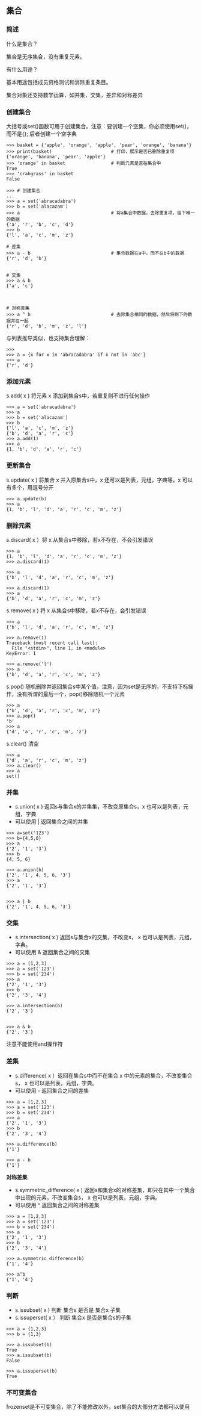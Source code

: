 ## 集合



### **简述**

什么是集合？

集合是无序集合，没有重复元素。

有什么用途？

基本用途包括成员资格测试和消除重复条目。

集合对象还支持数学运算，如并集，交集，差异和对称差异

### **创建集合**

大括号或set()函数可用于创建集合。注意：要创建一个空集，你必须使用set()，而不是{}; 后者创建一个空字典



```
>>> basket = {'apple', 'orange', 'apple', 'pear', 'orange', 'banana'}
>>> print(basket)                      # 打印，展示是否已删除重复项
{'orange', 'banana', 'pear', 'apple'}
>>> 'orange' in basket                 # 判断元素是否在集合中
True
>>> 'crabgrass' in basket
False

>>> # 创建集合
...
>>> a = set('abracadabra')
>>> b = set('alacazam')
>>> a                                  # 将a集合中数据，去除重复项，留下唯一的数据
{'a', 'r', 'b', 'c', 'd'}
>>> b
{'l', 'a', 'c', 'm', 'z'}

# 差集
>>> a - b                              # 集合数据在a中，而不在b中的数据
{'r', 'd', 'b'}


# 交集
>>> a & b                         
{'a', 'c'}



# 对称差集
>>> a ^ b                              # 去除集合相同的数据，然后将剩下的数据并在一起
{'r', 'd', 'b', 'm', 'z', 'l'}
```

与列表推导类似，也支持集合理解：



```
>>>
>>> a = {x for x in 'abracadabra' if x not in 'abc'}
>>> a
{'r', 'd'}
```

### **添加元素**

s.add( x ) 将元素 x 添加到集合s中，若重复则不进行任何操作



```
>>> a = set('abracadabra')
>>> a
>>> b = set('alacazam')
>>> b
{'l', 'a', 'c', 'm', 'z'}
{'b', 'd', 'a', 'r', 'c'}
>>> a.add(1)
>>> a
{1, 'b', 'd', 'a', 'r', 'c'}
```

### **更新集合**

s.update( x ) 将集合 x 并入原集合s中，x 还可以是列表，元组，字典等，x 可以有多个，用逗号分开



```
>>> a.update(b)
>>> a
{1, 'b', 'l', 'd', 'a', 'r', 'c', 'm', 'z'}
```

### **删除元素**

s.discard( x ）将 x 从集合s中移除，若x不存在，不会引发错误



```
>>> a
{1, 'b', 'l', 'd', 'a', 'r', 'c', 'm', 'z'}
>>> a.discard(1)

>>> a
{'b', 'l', 'd', 'a', 'r', 'c', 'm', 'z'}

>>> a.discard(1)
>>> a
{'b', 'd', 'a', 'r', 'c', 'm', 'z'}
```

s.remove( x ) 将 x 从集合s中移除，若x不存在，会引发错误



```
>>> a
{'b', 'l', 'd', 'a', 'r', 'c', 'm', 'z'}

>>> a.remove(1)
Traceback (most recent call last):
  File "<stdin>", line 1, in <module>
KeyError: 1

>>> a.remove('l')
>>> a
{'b', 'd', 'a', 'r', 'c', 'm', 'z'}
```

s.pop() 随机删除并返回集合s中某个值，注意，因为set是无序的，不支持下标操作，没有所谓的最后一个，pop()移除随机一个元素



```
>>> a
{'b', 'd', 'a', 'r', 'c', 'm', 'z'}
>>> a.pop()
'b'
>>> a
{'d', 'a', 'r', 'c', 'm', 'z'}
```

s.clear() 清空



```
>>> a
{'d', 'a', 'r', 'c', 'm', 'z'}
>>> a.clear()
>>> a
set()
```

### **并集**

- s.union( x ) 返回s与集合x的并集集，不改变原集合s，x 也可以是列表，元组，字典
- 可以使用 | 返回集合之间的并集



```
>>> a=set('123')
>>> b={4,5,6}
>>> a
{'2', '1', '3'}
>>> b
{4, 5, 6}

>>> a.union(b)
{'2', '1', 4, 5, 6, '3'}
>>> a
{'2', '1', '3'}


>>> a | b
{'2', '1', 4, 5, 6, '3'}
```

### **交集**

- s.intersection( x ) 返回s与集合x的交集，不改变s， x 也可以是列表，元组，字典。
- 可以使用 & 返回集合之间的交集



```
>>> a = [1,2,3]
>>> a = set('123')
>>> b = set('234')
>>> a
{'2', '1', '3'}
>>> b
{'2', '3', '4'}

>>> a.intersection(b)
{'2', '3'}


>>> a & b
{'2', '3'}
```

注意不能使用and操作符

### **差集**

- s.difference( x ）返回在集合s中而不在集合 x 中的元素的集合，不改变集合s， x 也可以是列表，元组，字典。
- 可以使用 - 返回集合之间的差集



```
>>> a = [1,2,3]
>>> a = set('123')
>>> b = set('234')
>>> a
{'2', '1', '3'}
>>> b
{'2', '3', '4'}

>>> a.difference(b)
{'1'}

>>> a - b
{'1'}
```

**对称差集**

- s.symmetric_difference( x ) 返回s和集合x的对称差集，即只在其中一个集合中出现的元素，不改变集合s， x 也可以是列表，元组，字典。
- 可以使用 ^ 返回集合之间的对称差集



```
>>> a = [1,2,3]
>>> a = set('123')
>>> b = set('234')
>>> a
{'2', '1', '3'}
>>> b
{'2', '3', '4'}

>>> a.symmetric_difference(b)
{'1', '4'}

>>> a^b
{'1', '4'}
```

### **判断**

- s.issubset( x ) 判断 集合s 是否是 集合x 子集
- s.issuperset( x ） 判断 集合x 是否是集合s的子集



```
>>> a = {1,2,3}
>>> b = {1,3}

>>> a.issubset(b)
True
>>> a.issubset(b)
False

>>> a.issuperset(b)
True
```

### **不可变集合**

frozenset是不可变集合，除了不能修改以外，set集合的大部分方法都可以使用